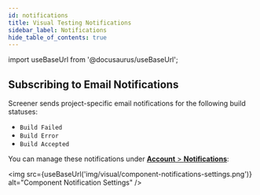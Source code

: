 ```yaml
---
id: notifications
title: Visual Testing Notifications
sidebar_label: Notifications
hide_table_of_contents: true
---
```


import useBaseUrl from '@docusaurus/useBaseUrl';

## Subscribing to Email Notifications

Screener sends project-specific email notifications for the following build statuses:

* `Build Failed`
* `Build Error`
* `Build Accepted`

You can manage these notifications under [**Account** > **Notifications**](https://screener.io/v2/account/notifications):

<img src={useBaseUrl('img/visual/component-notifications-settings.png')} alt="Component Notification Settings" />

